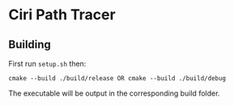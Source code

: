 # Ciri Path Tracer

## Building

First run `setup.sh` then:

    cmake --build ./build/release OR cmake --build ./build/debug

The executable will be output in the corresponding build folder.

